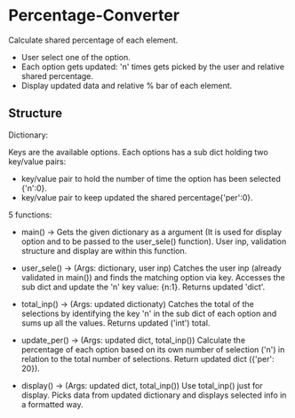# Percentage-Converter

Calculate shared percentage of each element.

- User select one of the option.
- Each option gets updated: 'n' times gets picked by the user and relative shared percentage.
- Display updated data and relative % bar of each element.

## Structure

Dictionary:

Keys are the available options. Each options has a sub dict holding two key/value pairs:
  - key/value pair to hold the number of time the option has been selected {'n':0}.
  - key/value pair to keep updated the shared percentage{'per':0}.

    
5 functions: 

- main() -> Gets the given dictionary as a argument (It is used for display option and to be passed to the user_sele() function). User inp, validation structure and display are within this function.
  
- user_sele() -> (Args: dictionary, user inp) Catches the user inp (already validated in main()) and finds the matching option via key. Accesses the sub dict and update the 'n' key value: {n:1}. Returns updated 'dict'.
  
- total_inp() -> (Args: updated dictionaty) Catches the total of the selections by identifying the key 'n' in the sub dict of each option and sums up all the values. Returns updated ('int') total.
  
- update_per() -> (Args: updated dict, total_inp()) Calculate the percentage of each option based on its own number of selection ('n') in relation to the total number of selections. Return updated dict ({'per': 20}).

- display() -> (Args: updated dict, total_inp()) Use total_inp() just for display. Picks data from updated dictionary and displays selected info in a formatted way.  
